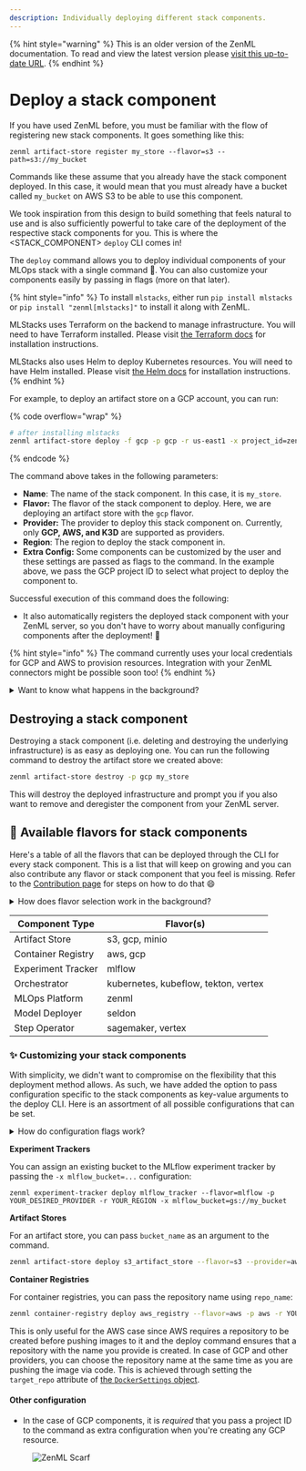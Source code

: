 ```yaml
---
description: Individually deploying different stack components.
---
```


{% hint style="warning" %}
This is an older version of the ZenML documentation. To read and view the latest version please [visit this up-to-date URL](https://docs.zenml.io).
{% endhint %}


# Deploy a stack component

If you have used ZenML before, you must be familiar with the flow of registering new stack components. It goes something like this:

```
zenml artifact-store register my_store --flavor=s3 --path=s3://my_bucket
```

Commands like these assume that you already have the stack component deployed. In this case, it would mean that you must already have a bucket called `my_bucket` on AWS S3 to be able to use this component.

We took inspiration from this design to build something that feels natural to use and is also sufficiently powerful to take care of the deployment of the respective stack components for you. This is where the \<STACK\_COMPONENT> `deploy` CLI comes in!

The `deploy` command allows you to deploy individual components of your MLOps stack with a single command 🚀. You can also customize your components easily by passing in flags (more on that later).

{% hint style="info" %}
To install `mlstacks`, either run `pip install mlstacks` or `pip install "zenml[mlstacks]"` to install it along with ZenML.

MLStacks uses Terraform on the backend to manage infrastructure. You will need to have Terraform installed. Please visit [the Terraform docs](https://learn.hashicorp.com/tutorials/terraform/install-cli#install-terraform) for installation instructions.

MLStacks also uses Helm to deploy Kubernetes resources. You will need to have Helm installed. Please visit [the Helm docs](https://helm.sh/docs/intro/install/#from-script) for installation instructions.
{% endhint %}

For example, to deploy an artifact store on a GCP account, you can run:

{% code overflow="wrap" %}
```bash
# after installing mlstacks
zenml artifact-store deploy -f gcp -p gcp -r us-east1 -x project_id=zenml my_store
```
{% endcode %}

The command above takes in the following parameters:

* **Name**: The name of the stack component. In this case, it is `my_store`.
* **Flavor:** The flavor of the stack component to deploy. Here, we are deploying an artifact store with the `gcp` flavor.
* **Provider:** The provider to deploy this stack component on. Currently, only **GCP, AWS, and K3D** are supported as providers.
* **Region**: The region to deploy the stack component in.
* **Extra Config:** Some components can be customized by the user and these settings are passed as flags to the command. In the example above, we pass the GCP project ID to select what project to deploy the component to.

Successful execution of this command does the following:

* It also automatically registers the deployed stack component with your ZenML server, so you don't have to worry about manually configuring components after the deployment! 🤩

{% hint style="info" %}
The command currently uses your local credentials for GCP and AWS to provision resources. Integration with your ZenML connectors might be possible soon too!
{% endhint %}

<details>

<summary>Want to know what happens in the background?</summary>

The stack component deploy CLI is powered by ZenML's [mlstacks](https://github.com/zenml-io/mlstacks) in the background. This allows you to configure and deploy select stack components.

Using the values you pass for the cloud, the CLI picks up the right modular recipe to use (one of AWS, GCP, or K3D) and then deploys that recipe with the specific stack component enabled.

</details>

## Destroying a stack component

Destroying a stack component (i.e. deleting and destroying the underlying
infrastructure) is as easy as deploying one. You can run the following command
to destroy the artifact store we created above:

```bash
zenml artifact-store destroy -p gcp my_store
```

This will destroy the deployed infrastructure and prompt you if you also want to remove and deregister the component from your ZenML server.

## 🍨 Available flavors for stack components

Here's a table of all the flavors that can be deployed through the CLI for every stack component. This is a list that will keep on growing and you can also contribute any flavor or stack component that you feel is missing. Refer to the [Contribution page](../../../../CONTRIBUTING.md) for steps on how to do that :smile:

<details>

<summary>How does flavor selection work in the background?</summary>

Whenever you pass in a flavor to any stack-component deploy function, the combination of these two parameters is used to construct a variable name in the following format:

```
enable_<STACK_COMPONENT>_<FLAVOR>
```

This variable is then passed as input to the underlying modular recipe. If you check the [`variables.tf`](https://github.com/zenml-io/mlstacks/blob/main/gcp-modular/variables.tf) file for a given recipe, you can find all the supported flavor-stack component combinations there.

</details>

| Component Type     | Flavor(s)                            |
| ------------------ | ------------------------------------ |
| Artifact Store     | s3, gcp, minio                       |
| Container Registry | aws, gcp                             |
| Experiment Tracker | mlflow                               |
| Orchestrator       | kubernetes, kubeflow, tekton, vertex |
| MLOps Platform     | zenml                                |
| Model Deployer     | seldon                               |
| Step Operator      | sagemaker, vertex                    |

### ✨ Customizing your stack components

With simplicity, we didn't want to compromise on the flexibility that this deployment method allows. As such, we have added the option to pass configuration specific to the stack components as key-value arguments to the deploy CLI. Here is an assortment of all possible configurations that can be set.

<details>

<summary>How do configuration flags work?</summary>

The flags that you pass to the deploy CLI are passed on as-is to the backing modular recipes as input variables. This means that all the flags need to be defined as variables in the respective recipe.

For example, if you take a look at the [`variables.tf`](https://github.com/zenml-io/mlstacks/blob/main/gcp-modular/variables.tf) file for a modular recipe, like the `gcp-modular` recipe, you can find variables like `mlflow_bucket` that you could potentially pass in.

Validation for these flags does not exist yet at the CLI level, so you must be careful in naming them while calling `deploy`.

All these extra configuration options are passed in with the `-x` option. For example, we already saw this in action above when we passed in the GCP project ID to the artifact store deploy command.

```bash
zenml artifact-store deploy -f gcp -p gcp -r us-east1 -x project_id=zenml my_store
```

Simply pass in as many `-x` flags as you want to customize your stack component.

</details>

**Experiment Trackers**

You can assign an existing bucket to the MLflow experiment tracker by passing the `-x mlflow_bucket=...` configuration:

```shell
zenml experiment-tracker deploy mlflow_tracker --flavor=mlflow -p YOUR_DESIRED_PROVIDER -r YOUR_REGION -x mlflow_bucket=gs://my_bucket
```

**Artifact Stores**

For an artifact store, you can pass `bucket_name` as an argument to the command.

```bash
zenml artifact-store deploy s3_artifact_store --flavor=s3 --provider=aws -r YOUR_REGION -x bucket_name=my_bucket
```

**Container Registries**

For container registries, you can pass the repository name using `repo_name`:

```bash
zenml container-registry deploy aws_registry --flavor=aws -p aws -r YOUR_REGION -x repo_name=my_repo
```

This is only useful for the AWS case since AWS requires a repository to be created before pushing images to it and the deploy command ensures that a repository with the name you provide is created. In case of GCP and other providers, you can choose the repository name at the same time as you are pushing the image via code. This is achieved through setting the `target_repo` attribute of [the `DockerSettings` object](../customize-docker-builds/README.md).

#### Other configuration

* In the case of GCP components, it is _required_ that you pass a project ID to the command as extra configuration when you're creating any GCP resource.

<figure><img src="https://static.scarf.sh/a.png?x-pxid=f0b4f458-0a54-4fcd-aa95-d5ee424815bc" alt="ZenML Scarf"><figcaption></figcaption></figure>
